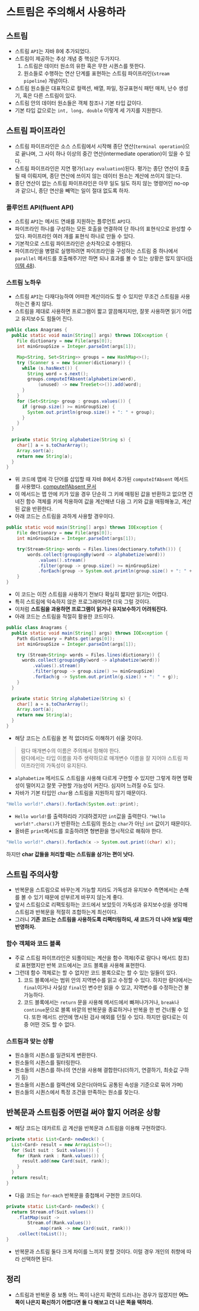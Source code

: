# 스트림은 주의해서 사용하라

## 스트림

* 스트림 `API`는 자바 8에 추가되었다.
* 스트림이 제공하는 추상 개념 중 핵심은 두가지다.
  1. 스트림은 데이터 원소의 유한 혹은 무한 시퀀스를 뜻한다.
  2. 원소들로 수행하는 연산 단계를 표현하는 스트림 파이프라인(`stream pipeline`) 개념이다.
* 스트림 원소들은 대표적으로 컬렉션, 배열, 파일, 정규표현식 패턴 매처, 난수 생성기, 혹은 다른 스트림이 있다.
* 스트림 안의 데이터 원소들은 객체 참조나 기본 타입 값이다.
* 기본 타입 값으로는 `int, long, double` 이렇게 세 가지를 지원한다.

## 스트림 파이프라인

* 스트림 파이프라인은 소스 스트림에서 시작해 종단 연산(`terminal operation`)으로 끝나며, 그 사이 하나 이상의
  중간 연산(intermediate operation)이 있을 수 있다.
* 스트림 파이프라인은 지연 평가(`lazy evaluation`)된다. 평가는 종단 연산이 호출될 때 이뤄지며, 종단 연산에 쓰이지 않는
 데이터 원소는 계산에 쓰이지 않는다.
* 종단 연산이 없는 스트림 파이프라인은 아무 일도 일도 하지 않는 명령어인 no-op과 같으니, 종단 연산을 빼먹는 일이 절대 없도록 하자.

### 플루언트 API(fluent API)

* 스트림 `API`는 메서드 연쇄를 지원하는 플루언트 `API`다.
* 파이프라인 하나를 구성하는 모든 호출을 연결하여 단 하나의 표현식으로 완성할 수 있다. 파이프라인 여러 개를 표현식 하나로 만들 수 있다.
* 기본적으로 스트림 파이프라인은 순차적으로 수행된다.
* 파이프라인을 병렬로 실행하려면 파이프라인을 구성하는 스트림 중 하나에서 `parallel` 메서드를 호출해주기만 하면 되나
  효과를 볼 수 있는 상황은 많지 않다([아이템 48](https://github.com/parkhanbeen/study/blob/master/effective-java/7%EC%9E%A5/48.%EC%8A%A4%ED%8A%B8%EB%A6%BC%20%EB%B3%91%EB%A0%AC%ED%99%94%EB%8A%94%20%EC%A3%BC%EC%9D%98%ED%95%B4%EC%84%9C%20%EC%A0%81%EC%9A%A9%ED%95%98%EB%9D%BC.md)).

### 스트림 노하우

* 스트림 `API`는 다재다능하여 어떠한 계산이라도 할 수 있지만 무조건 스트림을 사용하는건 좋지 않다.
* 스트림을 제대로 사용하면 프로그램이 짧고 깔끔해지지만, 잘못 사용하면 읽기 어렵고 유지보수도 힘들어 진다.

```java
public class Anagrams {
  public static void main(String[] args) throws IOException {
    File dictionary = new File(args[0]);
    int minGroupSize = Integer.parseInt(args[1]);

    Map<String, Set<String>> groups = new HashMap<>();
    try (Scanner s = new Scanner(dictionary)) {
      while (s.hasNext()) {
        String word = s.next();
        groups.computeIfAbsent(alphabetize(word),
            (unused) -> new TreeSet<>()).add(word);
      }
    }
    for (Set<String> group : groups.values()) {
      if (group.size() >= minGroupSize) {
        System.out.println(group.size() + ": " + group);
      }
    }
  }
    
  private static String alphabetize(String s) {
    char[] a = s.toCharArray();
    Array.sort(a);
    return new String(a);
  }
}
```

* 위 코드에 맵에 각 단어를 삽입할 때 자바 8에서 추가된 `computeIfAbsent` 메서드를 사용했다. [computeIfAbsent 문서](https://www.baeldung.com/java-map-computeifabsent)
* 이 메서드는 맵 안에 키가 있을 경우 단순히 그 키에 매핑된 값을 반환하고 없으면 건네진 함수 객체를 키에 적용하여
 값을 계산해낸 다음 그 키와 값을 매핑해놓고, 계산된 값을 반환한다.
* 아래 코드는 스트림을 과하게 사용할 경우이다.

```java
public static void main(String[] args) throws IOException {
    File dectionary = new File(args[0]);
    int minGroupSize = Integer.parseInt(args[1]);

    try(Stream<String> words = Files.lines(dectionary.toPath())) {
        words.collect(groupingBy(word -> alphabetize(word)))
            .values().stream()
            .filter(group -> group.size() >= minGroupSize)
            .forEach(group -> System.out.println(group.size() + ": " + group));
    }
}
```

* 이 코드는 이전 스트림을 사용하기 전보다 확실히 짧지만 읽기는 어렵다.
* 특히 스트림에 익숙하지 않은 프로그래머라면 더욱 그럴 것이다.
* 이처럼 **스트림을 과용하면 프로그램이 읽거나 유지보수하기 어려워진다.**
* 아래 코드는 스트림을 적절히 활용한 코드이다.

```java
public class Anagrams {
  public static void main(String[] args) throws IOException {
    Path dictionary = Pahts.get(args[0]);
    int minGroupSize = Integer.parseInt(args[1]);

    try (Stream<String> words = Files.lines(dictionary)) {
      words.collect(groupingBy(word -> alphabetize(word)))
          .values().stream()
          .filter(group -> group.size() >= minGroupSize)
          .forEach(g -> System.out.println(g.size() + ": " + g));
    }
  }

  private static String alphabetize(String s) {
    char[] a = s.toCharArray();
    Array.sort(a);
    return new String(a);
  }
}
```

* 해당 코드는 스트림을 본 적 없더라도 이해하기 쉬울 것이다.
 
> 람다 매개변수의 이름은 주의해서 정해야 한다. <br>
> 람다에서는 타입 이름을 자주 생략하므로 매개변수 이름을 잘 지어야 스트림 파이프라인의 가독성이 유지된다. <br>

* `alphabetize` 메서드도 스트림을 사용해 다르게 구현할 수 있지만 그렇게 하면 명확성이 떨어지고 잘못 구현할 가능성이 커진다.
 심지어 느려질 수도 있다.
* 자바가 기본 타입인 `char`용 스트림을 지원하지 않기 때문이다.

```java
"Hello world!".chars().forEach(System.out::print);
```

* `Hello world!`를 출력하리라 기대하겠지만 `int`값을 출력한다. `"Hello world!".chars()`가 반환하는 스트림의 
 원소는 `char`가 아닌 `int` 값이기 때문이다.
* 올바른 `print`메서드를 호출하려면 형변환을 명시적으로 해줘야 한다.

```java
"Hello world!".chars().forEach(x -> System.out.print((char) x));
```

하지만 **char 값들을 처리할 때는 스트림을 삼가는 편이 낫다.** <br>

## 스트림 주의사항

* 반복문을 스트림으로 바꾸는게 가능할 지라도 가독성과 유지보수 측면에서는 손해를 볼 수 있기 때문에 섣부르게 바꾸지 않는게 좋다.
* 앞서 스트림으로 리팩토링하는 코드에서 보았듯이 가독성과 유지보수성을 생각해 스트림과 반복문을 적절히 조합하는게 최선이다.
* 그러니 **기존 코드는 스트림을 사용하도록 리팩터링하되, 새 코드가 더 나아 보일 때만 반영하자.**

### 함수 객체와 코드 블록

* 주로 스트림 파이프라인은 되풀이되는 계산을 함수 객체(주로 람다나 메서드 참조)로 표현했지만 반복 코드에서는 코드 블록을
 사용해 표현한다.
* 그런데 함수 객체로는 할 수 없지만 코드 블록으로는 할 수 있는 일들이 있다.
  1. 코드 블록에서는 범위 안의 지역변수를 읽고 수정할 수 있다. 하지만 람다에서는 `final`이거나 사실상 `final`인
   변수만 읽을 수 있고, 지역변수를 수정하는건 불가능하다.
  2. 코드 블록에서는 `return` 문을 사용해 메서드에서 빠져나가거나, `break`나 `continue`문으로 블록 바깥의 반복문을 종료하거나
   반복을 한 번 건너뛸 수 있다. 또한 메서드 선언에 명시된 검사 예외를 던질 수 있다. 하지만 람다로는 이 중 어떤 것도 할 수 없다.
  
### 스트림과 맞는 상황

* 원소들의 시퀀스를 일관되게 변환한다.
* 원소들의 시퀀스를 필터링한다.
* 원소들의 시퀀스를 하나의 연산을 사용해 결합한다(더하기, 연결하기, 최솟값 구하기 등)
* 원소들의 시퀀스를 컬렉션에 모은다(아마도 공통된 속성을 기준으로 묶어 가며)
* 원소들의 시퀀스에서 특정 조건을 만족하는 원소를 찾는다.

## 반복문과 스트림중 어떤걸 써야 할지 어려운 상황

* 해당 코드는 데카르트 곱 계산을 반복문과 스트림을 이용해 구현하였다.

```java
private static List<Card> newDeck() {
  List<Card> result = new ArrayList<>();
  for (Suit suit : Suit.values()) {
    for (Rank rank : Rank.values()) {
      result.add(new Card(suit, rank));
    }
  }
  return result;
}
```

* 다음 코드는 `for-each` 반복문을 중첩해서 구현한 코드이다.

```java
private static List<Card> newDeck() {
  return Stream.of(Suit.values())
    .flatMap(suit ->
        Stream.of(Rank.values())
            .map(rank -> new Card(suit, rank)))
    .collect(toList());
}
```

* 반복문과 스트림 둘다 크게 차이를 느끼지 못할 것이다. 이럴 경우 개인의 취향에 따라 선택하면 된다.

## 정리

* 스트림과 반복문 중 보통 어느 쪽이 나은지 확연히 드러나는 경우가 많겠지만 **어느 쪽이 나은지 확신하기 어렵다면 
 둘 다 해보고 더 나은 쪽을 택하라.**
